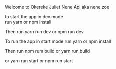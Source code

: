 Welcome to Okereke Juliet Nene Api aka nene zoe

to start the app in dev mode  
run yarn or npm install

Then run
yarn run dev or npm run dev


To run the app in start mode 
run yarn  or npm install 

Then run 
npm rum build or yarn run build 

or 
yarn run start or npm run start


